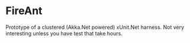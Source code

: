 # FireAnt
Prototype of a clustered (Akka.Net powered) xUnit.Net harness. Not very interesting unless you have test that take hours.
